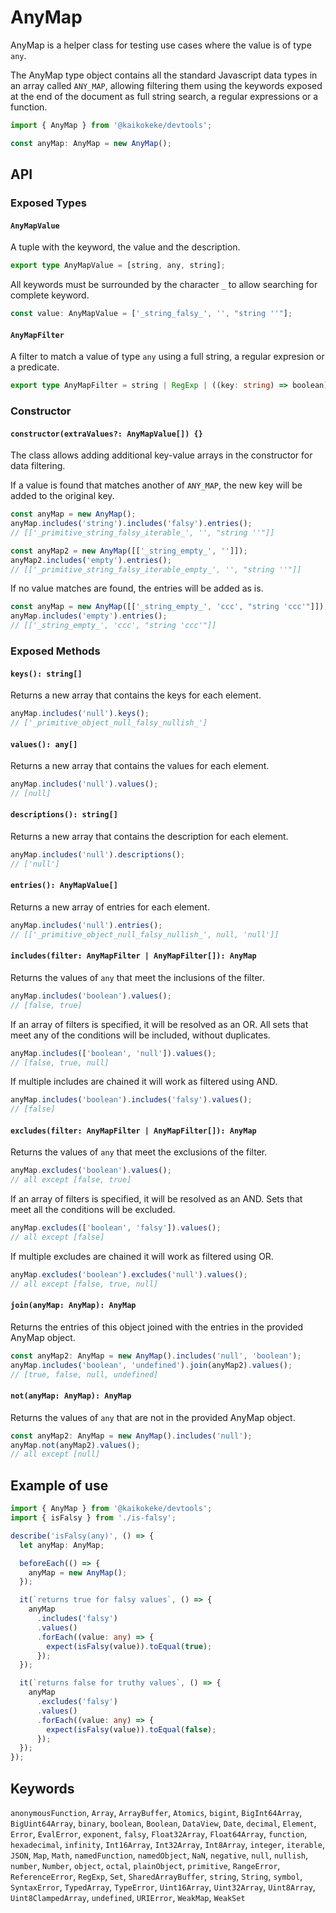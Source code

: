 # AnyMap

AnyMap is a helper class for testing use cases where the value is of type `any`.

The AnyMap type object contains all the standard Javascript data types in an array called `ANY_MAP`, allowing filtering them using the keywords exposed at the end of the document as full string search, a regular expressions or a function.

```ts
import { AnyMap } from '@kaikokeke/devtools';

const anyMap: AnyMap = new AnyMap();
```

## API

### Exposed Types

#### `AnyMapValue`

A tuple with the keyword, the value and the description.

```ts
export type AnyMapValue = [string, any, string];
```

All keywords must be surrounded by the character `_` to allow searching for complete keyword.

```ts
const value: AnyMapValue = ['_string_falsy_', '', "string ''"];
```

#### `AnyMapFilter`

A filter to match a value of type `any` using a full string, a regular expresion or a predicate.

```ts
export type AnyMapFilter = string | RegExp | ((key: string) => boolean);
```

### Constructor

#### `constructor(extraValues?: AnyMapValue[]) {}`

The class allows adding additional key-value arrays ​​in the constructor for data filtering.

If a value is found that matches another of `ANY_MAP`, the new key will be added to the original key.

```ts
const anyMap = new AnyMap();
anyMap.includes('string').includes('falsy').entries();
// [['_primitive_string_falsy_iterable_', '', "string ''"]]

const anyMap2 = new AnyMap([['_string_empty_', '']]);
anyMap2.includes('empty').entries();
// [['_primitive_string_falsy_iterable_empty_', '', "string ''"]]
```

If no value matches are found, the entries will be added as is.

```ts
const anyMap = new AnyMap([['_string_empty_', 'ccc', "string 'ccc'"]]);
anyMap.includes('empty').entries();
// [['_string_empty_', 'ccc', "string 'ccc'"]]
```

### Exposed Methods

#### `keys(): string[]`

Returns a new array that contains the keys for each element.

```ts
anyMap.includes('null').keys();
// ['_primitive_object_null_falsy_nullish_']
```

#### `values(): any[]`

Returns a new array that contains the values for each element.

```ts
anyMap.includes('null').values();
// [null]
```

#### `descriptions(): string[]`

Returns a new array that contains the description for each element.

```ts
anyMap.includes('null').descriptions();
// ['null']
```

#### `entries(): AnyMapValue[]`

Returns a new array of entries for each element.

```ts
anyMap.includes('null').entries();
// [['_primitive_object_null_falsy_nullish_', null, 'null']]
```

#### `includes(filter: AnyMapFilter | AnyMapFilter[]): AnyMap`

Returns the values of `any` that meet the inclusions of the filter.

```ts
anyMap.includes('boolean').values();
// [false, true]
```

If an array of filters is specified, it will be resolved as an OR.
All sets that meet any of the conditions will be included, without duplicates.

```ts
anyMap.includes(['boolean', 'null']).values();
// [false, true, null]
```

If multiple includes are chained it will work as filtered using AND.

```ts
anyMap.includes('boolean').includes('falsy').values();
// [false]
```

#### `excludes(filter: AnyMapFilter | AnyMapFilter[]): AnyMap`

Returns the values of `any` that meet the exclusions of the filter.

```ts
anyMap.excludes('boolean').values();
// all except [false, true]
```

If an array of filters is specified, it will be resolved as an AND.
Sets that meet all the conditions will be excluded.

```ts
anyMap.excludes(['boolean', 'falsy']).values();
// all except [false]
```

If multiple excludes are chained it will work as filtered using OR.

```ts
anyMap.excludes('boolean').excludes('null').values();
// all except [false, true, null]
```

#### `join(anyMap: AnyMap): AnyMap`

Returns the entries of this object joined with the entries in the provided AnyMap object.

```ts
const anyMap2: AnyMap = new AnyMap().includes('null', 'boolean');
anyMap.includes('boolean', 'undefined').join(anyMap2).values();
// [true, false, null, undefined]
```

#### `not(anyMap: AnyMap): AnyMap`

Returns the values of `any` that are not in the provided AnyMap object.

```ts
const anyMap2: AnyMap = new AnyMap().includes('null');
anyMap.not(anyMap2).values();
// all except [null]
```

## Example of use

```ts
import { AnyMap } from '@kaikokeke/devtools';
import { isFalsy } from './is-falsy';

describe('isFalsy(any)', () => {
  let anyMap: AnyMap;

  beforeEach(() => {
    anyMap = new AnyMap();
  });

  it(`returns true for falsy values`, () => {
    anyMap
      .includes('falsy')
      .values()
      .forEach((value: any) => {
        expect(isFalsy(value)).toEqual(true);
      });
  });

  it(`returns false for truthy values`, () => {
    anyMap
      .excludes('falsy')
      .values()
      .forEach((value: any) => {
        expect(isFalsy(value)).toEqual(false);
      });
  });
});
```

## Keywords

`anonymousFunction`, `Array`, `ArrayBuffer`, `Atomics`, `bigint`, `BigInt64Array`, `BigUint64Array`, `binary`, `boolean`, `Boolean`, `DataView`, `Date`, `decimal`, `Element`, `Error`, `EvalError`, `exponent`, `falsy`, `Float32Array`, `Float64Array`, `function`, `hexadecimal`, `infinity`, `Int16Array`, `Int32Array`, `Int8Array`, `integer`, `iterable`, `JSON`, `Map`, `Math`, `namedFunction`, `namedObject`, `NaN`, `negative`, `null`, `nullish`, `number`, `Number`, `object`, `octal`, `plainObject`, `primitive`, `RangeError`, `ReferenceError`, `RegExp`, `Set`, `SharedArrayBuffer`, `string`, `String`, `symbol`, `SyntaxError`, `TypedArray`, `TypeError`, `Uint16Array`, `Uint32Array`, `Uint8Array`, `Uint8ClampedArray`, `undefined`, `URIError`, `WeakMap`, `WeakSet`
